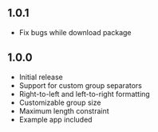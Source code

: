 ## 1.0.1

* Fix bugs while download package


## 1.0.0

* Initial release
* Support for custom group separators
* Right-to-left and left-to-right formatting
* Customizable group size
* Maximum length constraint
* Example app included
